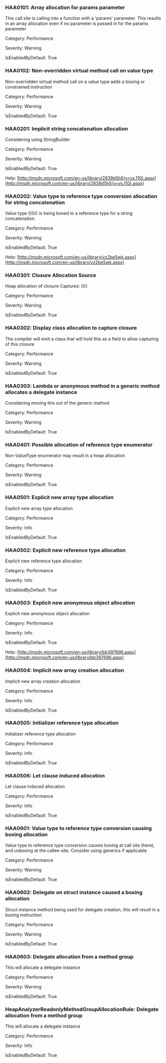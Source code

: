 ### HAA0101: Array allocation for params parameter ###

This call site is calling into a function with a 'params' parameter. This results in an array allocation even if no parameter is passed in for the params parameter

Category: Performance

Severity: Warning

IsEnabledByDefault: True

### HAA0102: Non-overridden virtual method call on value type ###

Non-overridden virtual method call on a value type adds a boxing or constrained instruction

Category: Performance

Severity: Warning

IsEnabledByDefault: True

### HAA0201: Implicit string concatenation allocation ###

Considering using StringBuilder

Category: Performance

Severity: Warning

IsEnabledByDefault: True

Help: [http://msdn.microsoft.com/en-us/library/2839d5h5(v=vs.110).aspx](http://msdn.microsoft.com/en-us/library/2839d5h5(v=vs.110).aspx)

### HAA0202: Value type to reference type conversion allocation for string concatenation ###

Value type ({0}) is being boxed to a reference type for a string concatenation.

Category: Performance

Severity: Warning

IsEnabledByDefault: True

Help: [http://msdn.microsoft.com/en-us/library/yz2be5wk.aspx](http://msdn.microsoft.com/en-us/library/yz2be5wk.aspx)

### HAA0301: Closure Allocation Source ###

Heap allocation of closure Captures: {0}

Category: Performance

Severity: Warning

IsEnabledByDefault: True

### HAA0302: Display class allocation to capture closure ###

The compiler will emit a class that will hold this as a field to allow capturing of this closure

Category: Performance

Severity: Warning

IsEnabledByDefault: True

### HAA0303: Lambda or anonymous method in a generic method allocates a delegate instance ###

Considering moving this out of the generic method

Category: Performance

Severity: Warning

IsEnabledByDefault: True

### HAA0401: Possible allocation of reference type enumerator ###

Non-ValueType enumerator may result in a heap allocation

Category: Performance

Severity: Warning

IsEnabledByDefault: True

### HAA0501: Explicit new array type allocation ###

Explicit new array type allocation

Category: Performance

Severity: Info

IsEnabledByDefault: True

### HAA0502: Explicit new reference type allocation ###

Explicit new reference type allocation

Category: Performance

Severity: Info

IsEnabledByDefault: True

### HAA0503: Explicit new anonymous object allocation ###

Explicit new anonymous object allocation

Category: Performance

Severity: Info

IsEnabledByDefault: True

Help: [http://msdn.microsoft.com/en-us/library/bb397696.aspx](http://msdn.microsoft.com/en-us/library/bb397696.aspx)

### HAA0504: Implicit new array creation allocation ###

Implicit new array creation allocation

Category: Performance

Severity: Info

IsEnabledByDefault: True

### HAA0505: Initializer reference type allocation ###

Initializer reference type allocation

Category: Performance

Severity: Info

IsEnabledByDefault: True

### HAA0506: Let clause induced allocation ###

Let clause induced allocation

Category: Performance

Severity: Info

IsEnabledByDefault: True

### HAA0601: Value type to reference type conversion causing boxing allocation ###

Value type to reference type conversion causes boxing at call site (here), and unboxing at the callee-site. Consider using generics if applicable

Category: Performance

Severity: Warning

IsEnabledByDefault: True

### HAA0602: Delegate on struct instance caused a boxing allocation ###

Struct instance method being used for delegate creation, this will result in a boxing instruction

Category: Performance

Severity: Warning

IsEnabledByDefault: True

### HAA0603: Delegate allocation from a method group ###

This will allocate a delegate instance

Category: Performance

Severity: Warning

IsEnabledByDefault: True

### HeapAnalyzerReadonlyMethodGroupAllocationRule: Delegate allocation from a method group ###

This will allocate a delegate instance

Category: Performance

Severity: Info

IsEnabledByDefault: True

